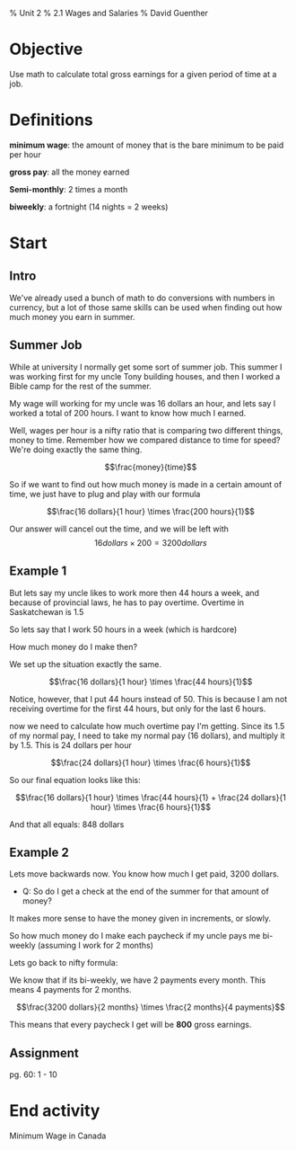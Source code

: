 % Unit 2
% 2.1 Wages and Salaries
% David Guenther

# Objective

Use math to calculate total gross earnings for a given period of time at a job.

# Definitions

**minimum wage**: the amount of money that is the bare minimum to be paid per hour

**gross pay**: all the money earned

**Semi-monthly**: 2 times a month

**biweekly**: a fortnight (14 nights = 2 weeks)


# Start

## Intro

We've already used a bunch of math to do conversions with numbers in currency, but a lot of those same skills can be used when finding out how much money you earn in summer.

## Summer Job

While at university I normally get some sort of summer job. This summer I was working first for my uncle Tony building houses, and then I worked a Bible camp for the rest of the summer.

My wage will working for my uncle was 16 dollars an hour, and lets say I worked a total of 200 hours. I want to know how much I earned.

Well, wages per hour is a nifty ratio that is comparing two different things, money to time. Remember how we compared distance to time for speed? We're doing exactly the same thing.

$$\frac{money}{time}$$

So if we want to find out how much money is made in a certain amount of time, we just have to plug and play with our formula

$$\frac{16 dollars}{1 hour} \times \frac{200 hours}{1}$$

Our answer will cancel out the time, and we will be left with $$16 dollars \times 200 = 3200 dollars$$


## Example 1

But lets say my uncle likes to work more then 44 hours a week, and because of provincial laws, he has to pay overtime. Overtime in Saskatchewan is 1.5

So lets say that I work 50 hours in a week (which is hardcore)

How much money do I make then?

We set up the situation exactly the same.

$$\frac{16 dollars}{1 hour} \times \frac{44 hours}{1}$$

Notice, however, that I put 44 hours instead of 50. This is because I am not receiving overtime for the first 44 hours, but only for the last 6 hours.

now we need to calculate how much overtime pay I'm getting. Since its 1.5 of my normal pay, I need to take my normal pay (16 dollars), and multiply it by 1.5. This is 24 dollars per hour

$$\frac{24 dollars}{1 hour} \times \frac{6 hours}{1}$$

So our final equation looks like this:

$$\frac{16 dollars}{1 hour} \times \frac{44 hours}{1} + \frac{24 dollars}{1 hour} \times \frac{6 hours}{1}$$

And that all equals: 848 dollars


## Example 2

Lets move backwards now. You know how much I get paid, 3200 dollars.

* Q: So do I get a check at the end of the summer for that amount of money?

It makes more sense to have the money given in increments, or slowly.

So how much money do I make each paycheck if my uncle pays me bi-weekly (assuming I work for 2 months)

Lets go back to nifty formula:

We know that if its bi-weekly, we have 2 payments every month. This means 4 payments for 2 months.

$$\frac{3200 dollars}{2 months} \times \frac{2 months}{4 payments}$$

This means that every paycheck I get will be **800** gross earnings.


## Assignment

pg. 60: 1 - 10

# End activity

Minimum Wage in Canada
